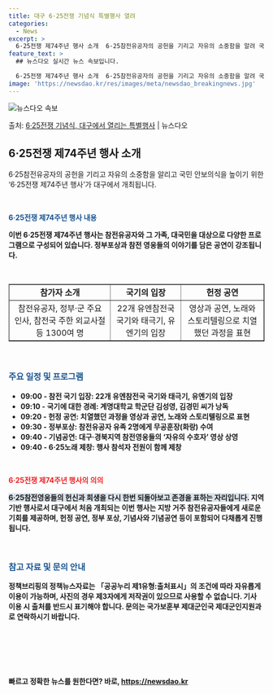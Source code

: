 ```yaml
---
title: 대구 6·25전쟁 기념식 특별행사 열려
categories:
  - News
excerpt: >
  6·25전쟁 제74주년 행사 소개  6·25참전유공자의 공헌을 기리고 자유의 소중함을 알려 국민 안보 의식을…
feature_text: >
  ## 뉴스다오 실시간 뉴스 속보입니다.

  6·25전쟁 제74주년 행사 소개  6·25참전유공자의 공헌을 기리고 자유의 소중함을 알려 국민 안보 의식을…
image: 'https://newsdao.kr/res/images/meta/newsdao_breakingnews.jpg'
---
```


![뉴스다오 속보](https://newsdao.kr/res/images/meta/newsdao_breakingnews.jpg)

<p>출처: <a href="https://newsdao.kr/4388" rel="dofollow">6·25전쟁 기념식, 대구에서 열리는 특별행사</a> | 뉴스다오</p>

<h2 data-ke-size="size26">6·25전쟁 제74주년 행사 소개</h2>
<p data-ke-size="size16">6·25참전유공자의 공헌을 기리고 자유의 소중함을 알리고 국민 안보의식을 높이기 위한 ‘6·25전쟁 제74주년 행사’가 대구에서 개최됩니다.</p>
<p data-ke-size="size16">&nbsp;</p>
<p data-ke-size="size16"><b><span style="color: #1a5490;">6·25전쟁 제74주년 행사 내용</span><b></p>
<p data-ke-size="size16">이번 6·25전쟁 제74주년 행사는 참전유공자와 그 가족, 대국민을 대상으로 다양한 프로그램으로 구성되어 있습니다. 정부포상과 참전 영웅들의 이야기를 담은 공연이 강조됩니다.</p>
<p data-ke-size="size16">&nbsp;</p>
<table style="width: 100%;" border="1">
<tbody>
<tr>
<td style="text-align: center; height: 17px;"><b>참가자 소개</b></td>
<td style="text-align: center; height: 17px;"><b>국기의 입장</b></td>
<td style="text-align: center; height: 17px;"><b>헌정 공연</b></td>
</tr>
<tr>
<td style="text-align: center; height: 17px;">참전유공자, 정부·군 주요 인사, 참전국 주한 외교사절 등 1300여 명</td>
<td style="text-align: center; height: 17px;">22개 유엔참전국 국기와 태극기, 유엔기의 입장</td>
<td style="text-align: center; height: 17px;">영상과 공연, 노래와 스토리텔링으로 치열했던 과정을 표현</td>
</tr>
</tbody>
</table>
<p data-ke-size="size16">&nbsp;</p>
<h3><b><span style="color: #1a5490;">주요 일정 및 프로그램</span></b></h3>
<ul>
<li>09:00 - 참전 국기 입장: 22개 유엔참전국 국기와 태극기, 유엔기의 입장</li>
<li>09:10 - 국기에 대한 경례: 계명대학교 학군단 김성영, 김경민 씨가 낭독</li>
<li>09:20 - 헌정 공연: 치열했던 과정을 영상과 공연, 노래와 스토리텔링으로 표현</li>
<li>09:30 - 정부포상: 참전유공자 유족 2명에게 무공훈장(화랑) 수여</li>
<li>09:40 - 기념공연: 대구·경북지역 참전영웅들의 ‘자유의 수호자’ 영상 상영</li>
<li>09:40 - 6·25노래 제창: 행사 참석자 전원이 함께 제창</li>
</ul>
<p data-ke-size="size16">&nbsp;</p>
<b><span style="color: #ee2323;">6·25전쟁 제74주년 행사의 의의</span></b>
<p><span style="background-color: #21538527;">6·25참전영웅들의 헌신과 희생을 다시 한번 되돌아보고 존경을 표하는 자리입니다.</span> 지역 기반 행사로서 대구에서 처음 개최되는 이번 행사는 지방 거주 참전유공자들에게 새로운 기회를 제공하며, 헌정 공연, 정부 포상, 기념사와 기념공연 등이 포함되어 다채롭게 진행됩니다.</p>
<p data-ke-size="size16">&nbsp;</p>
<h3><b><span style="color: #1a5490;">참고 자료 및 문의 안내</span></b></h3>
<p data-ke-size="size16">정책브리핑의 정책뉴스자료는 「공공누리 제1유형:출처표시」의 조건에 따라 자유롭게 이용이 가능하며, 사진의 경우 제3자에게 저작권이 있으므로 사용할 수 없습니다. 기사 이용 시 출처를 반드시 표기해야 합니다. 문의는 국가보훈부 제대군인국 제대군인지원과로 연락하시기 바랍니다.</p>
<p data-ke-size="size16">&nbsp;</p>
<p data-ke-size="size16">&nbsp;</p>
<p data-ke-size="size16">&nbsp;</p> 

빠르고 정확한 뉴스를 원한다면? 바로, <a href="https://newsdao.kr" rel="dofollow">https://newsdao.kr</a>


